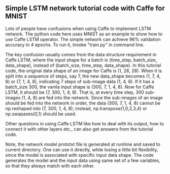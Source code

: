## Simple LSTM network tutorial code with Caffe for MNIST 

Lots of people have confusions when using Caffe to implement LSTM network. The python code here uses MNIST as an example to show how to use Caffe LSTM operator. The simple network can achieve 96% validation accuracy in 4 epochs. To run it, invoke "train.py" in command line.

The key confusion usually comes from the data structure requirement in Caffe LSTM, where the input shape for a batch is (time_step, batch_size, data_shape), instead of (batch_size, time_step, data_shape). In this tutorial code, the original data shape of an image for Caffe is (1, 28, 28). When it is split into a sequence of steps, say 7, the new data_shape becomes (1, 7, 4, 8) or (7, 1, 4, 8), indicating 7 steps of sub-image data (1, 4, 8). If it has a batch_size 300, the vanila input shape is (300, 7, 1, 4, 8). Now for Caffe LSTM, it should be (7, 300, 1, 4, 8). That is, at every time step, 300 sub-images (1, 4, 8) are fed into the network. Since the sub-images of an image should be fed into the network in order, the data (300, 7, 1, 4, 8) cannot be np.reshaped into (7, 300, 1, 4, 8); instead, np.transpose(1,0,2,3,4) or np.swapaxes(0,1) should be used.

Other questions in using Caffe LSTM like how to deal with its output, how to connect it with other layers etc., can also get answers from the tutorial code.

Note, the network model prototxt file is generated at runtime and saved to current directory. One can use it directly, while losing a little bit flexibility, since the model is associated with specific input data shape. The code generates the model and the input data using same set of a few variables, so that they always match with each other.